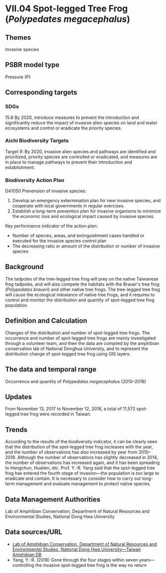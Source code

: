 # VII.04 Spot-legged Tree Frog (*Polypedates megacephalus*)

<script type="text/javascript" src="http://cdn.mathjax.org/mathjax/latest/MathJax.js?config=TeX-AMS-MML_HTMLorMML"></script>

## Themes
Invasive species
## PSBR model type
Pressure (P)
## Corresponding targets
### SDGs
15.8 By 2020, introduce measures to prevent the introduction and significantly reduce the impact of invasive alien species on land and water ecosystems and control or eradicate the priority species.
### Aichi Biodiversity Targets
Target 9: By 2020, invasive alien species and pathways are identified and prioritized, priority species are controlled or eradicated, and measures are in place to manage pathways to prevent their introduction and establishment.
### Biodiversity Action Plan
D41050 Prevension of invasive species:
1. Develop an emergency extermination plan for new invasive species, and cooperate with local governments in regular exercises.
2. Establish a long-term prevention plan for invasive organisms to minimize the economic loss and ecological impact caused by invasive species.

Key performance indicator of the action plan:
* Number of species, areas, and extinguishment cases handled or executed for the invasive species control plan
* The decreasing ratio or amount of the distribution or number of invasive species
## Background
The tadpoles of the tree-legged tree frog will prey on the native Taiwanese frog tadpoles, and will also compete the habitats with the Brauer's tree frog (*Polypedates braueri*) and other native tree frogs. The tree-legged tree frog will cause the ecological imbalance of native tree frogs, and it requires to control and monitor the distribution and quantity of spot-legged tree frog population.
## Definition and Calculation
Changes of the distribution and number of spot-legged tree frogs. The occurrence and number of spot-legged tree frogs are mainly investigated through a volunteer team, and then the data are compiled by the amphibian conservation lab of National Donghua University, and to represent the distribution change of spot-legged tree frog using GIS layers.
## The data and temporal range
Occurrence and quantity of *Polypedates megacephalus* (2010–2018)
## Updates
From November 13, 2017 to November 12, 2018, a total of 11,572 spot-legged tree frog were recorded in Taiwan.
## Trends
According to the results of the biodiversity indicator, it can be clearly seen that the distribution of the spot-legged tree frog increases with the year, and the number of observations has also increased by year from 2010–2018. Although the number of observations has slightly decreased in 2014, the number of observations has increased again, and it has been spreading to Hengchun, Hualien, etc. Prof. Y.-R. Yang said that the spot-legged tree frog has entered the fourth stage of invasion—the population is too large to eradicate and contain. It is necessary to consider how to carry out long-term management and evaluate management to protect native species.
## Data Management Authorities
Lab of Amphibian Conservation, Department of Natural Resources and Environmental Studies, National Dong Hwa University
## Data sources/URL
* [Lab of Amphibian Conservation, Department of Natural Resources and Environmental Studies, National Dong Hwa University—Taiwan Amphibian DB](http://tad.froghome.org/charts/2007-2018/main.html)
* Yang, Y.-R. (2018) Gone through the four stages within seven years—controlling the invasive spot-legged tree frog is the way no return